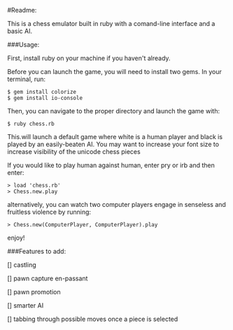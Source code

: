 #Readme:

This is a chess emulator built in ruby with a comand-line interface and a basic AI.

###Usage:

First, install ruby on your machine if you haven't already.

Before you can launch the game, you will need to install two gems.  In your terminal, run:

```
$ gem install colorize
$ gem install io-console
```

Then, you can navigate to the proper directory and launch the game with:

```
$ ruby chess.rb
```

This.will launch a default game where white is a human player and black is played by an easily-beaten AI. You may want to increase your font size to increase visibility of the unicode chess pieces

If you would like to play human against human, enter pry or irb and then enter:

```
> load 'chess.rb'
> Chess.new.play
```

alternatively, you can watch two computer players engage in senseless and fruitless violence by running:

```
> Chess.new(ComputerPlayer, ComputerPlayer).play
```

enjoy!

###Features to add:

[] castling

[] pawn capture en-passant

[] pawn promotion

[] smarter AI

[] tabbing through possible moves once a piece is selected

